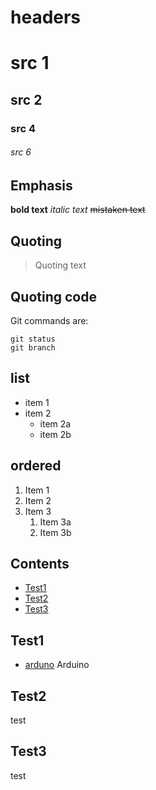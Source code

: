# headers

# src 1
## src 2
### src 4
###### src 6

## Emphasis
**bold text**
_italic text_
~~mistaken text~~

## Quoting
> Quoting text

## Quoting code
Git commands are:
```
git status
git branch

```

## list
* item 1
* item 2
	* item 2a
	* item 2b

## ordered
1. Item 1
1. Item 2
1. Item 3
	1. Item 3a
	1. Item 3b
## Contents
- [Test1](#Test1)
- [Test2](#Test3)
- [Test3](#Test3)

## Test1
- [arduno](https://github.com/sergikSm/Arduino) Arduino
## Test2
test
## Test3
test
